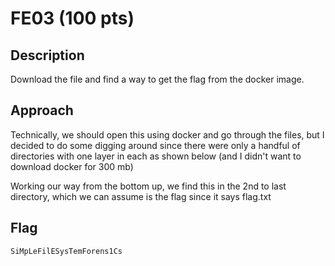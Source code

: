 # FE03 (100 pts)

## Description
Download the file and find a way to get the flag from the docker image.

## Approach
Technically, we should open this using docker and go through the files, but I decided to do some digging around since there were only a handful of directories with one layer in each as shown below (and I didn't want to download docker for 300 mb)

[](FE03Terminal.jpg)

Working our way from the bottom up, we find this in the 2nd to last directory, which we can assume is the flag since it says flag.txt

## Flag
`SiMpLeFilESysTemForens1Cs`
